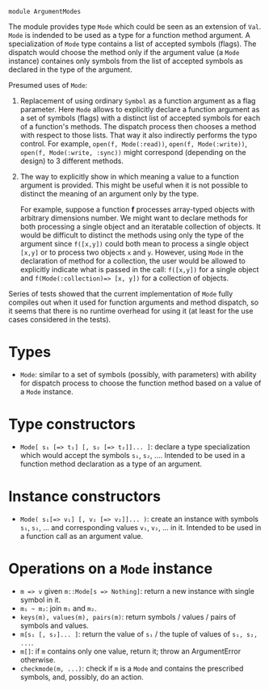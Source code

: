 ```
module ArgumentModes
```

The module provides type `Mode` which could be seen as an extension of `Val`. `Mode` is indended to be used as a type for a function method argument. A  specialization of `Mode` type contains a list of accepted symbols (flags). The  dispatch would choose the method only if the argument value (a `Mode` instance)  containes only symbols from the list of accepted symbols as declared in the type of the argument.

Presumed uses of `Mode`:

1. Replacement of using ordinary `Symbol` as a function argument as a flag  parameter. Here `Mode` allows to explicitly declare a function argument as a  set of symbols (flags) with a distinct list of accepted symbols for each of  a function's methods. The dispatch process then chooses a method with  respect to those lists. That way it also indirectly performs the typo  control. For example, `open(f, Mode(:read))`, `open(f, Mode(:write))`,  `open(f, Mode(:write, :sync))` might correspond (depending on the design) to 3 different methods.
2. The way to explicitly show in which meaning a value to a function argument  is provided. This might be useful when it is not possible to distinct the  meaning of an argument only by the type. 

    For example, suppose a function **f** processes array-typed objects with  arbitrary dimensions number. We might want to declare methods for both  processing a single object and an iteratable collection of objects. It  would be difficult to distinct the methods using only the type of the  argument since `f([x,y])` could both mean to process a single object `[x,y]`  or to process two objects `x` and `y`. However, using `Mode` in the  declaration of method for a collection, the user would be allowed to  explicitly indicate what is passed in the call: `f([x,y])` for a single  object and `f(Mode(:collection)=> [x, y])` for a collection of objects.

Series of tests showed that the current implementation of `Mode` fully compiles out when it used for function arguments and method dispatch, so it seems that there is no runtime overhead for using it (at least for the use cases  considered in the tests). 

# Types

  * `Mode`: similar to a set of symbols (possibly, with parameters) with ability  for dispatch process to choose the function method based on a value of a `Mode` instance.

# Type constructors

  * `Mode[ s₁ [=> t₁] [, s₂ [=> t₂]]... ]`: declare a type specialization which would accept the symbols `s₁`, `s₂`, …. Intended to be used in a function  method declaration as a type of an argument.

# Instance constructors

  * `Mode( s₁[=> v₁] [, v₂ [=> v₂]]... )`: create an instance with symbols `s₁`,  `s₂`, … and corresponding values `v₁`, `v₂`, … in it. Intended to be used in a function call as an argument value.

# Operations on a `Mode` instance

  * `m => v` given `m::Mode[s => Nothing]`: return a new instance with single  symbol in it.
  * `m₁ ~ m₂`: join `m₁` and `m₂`.
  * `keys(m), values(m), pairs(m)`: return symbols / values / pairs of symbols  and values.
  * `m[s₁ [, s₂]... ]`: return the value of `s₁` / the tuple of  values of `s₁, s₂, ...`.
  * `m[]`: if `m` contains only one value, return it; throw an ArgumentError  otherwise.
  * `checkmode(m, ...)`: check if `m` is a `Mode` and contains the prescribed   symbols, and, possibly, do an action.
